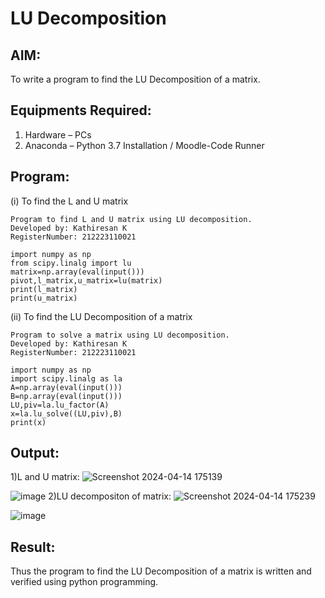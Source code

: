 # LU Decomposition 

## AIM:
To write a program to find the LU Decomposition of a matrix.

## Equipments Required:
1. Hardware – PCs
2. Anaconda – Python 3.7 Installation / Moodle-Code Runner

## Program:
(i) To find the L and U matrix
```
Program to find L and U matrix using LU decomposition.
Developed by: Kathiresan K
RegisterNumber: 212223110021
```
```
import numpy as np
from scipy.linalg import lu
matrix=np.array(eval(input()))
pivot,l_matrix,u_matrix=lu(matrix)
print(l_matrix)
print(u_matrix)
```
(ii) To find the LU Decomposition of a matrix
```
Program to solve a matrix using LU decomposition.
Developed by: Kathiresan K
RegisterNumber: 212223110021
```
```
import numpy as np
import scipy.linalg as la
A=np.array(eval(input()))
B=np.array(eval(input()))
LU,piv=la.lu_factor(A)
x=la.lu_solve((LU,piv),B)
print(x)
```
## Output:
1)L and U matrix:
![Screenshot 2024-04-14 175139](https://github.com/Kathiresan-23013376/LU-Decomposition/assets/150008375/3850197c-2a5f-43a7-b751-600ccb71fce5)

![image](https://github.com/Kathiresan-23013376/LU-Decomposition/assets/150008375/a04e3748-8113-4229-b664-ff55e4ce6dcf)
2)LU decompositon of matrix:
![Screenshot 2024-04-14 175239](https://github.com/Kathiresan-23013376/LU-Decomposition/assets/150008375/d7e145c0-ba27-4700-af8c-3df0b2da7145)

![image](https://github.com/Kathiresan-23013376/LU-Decomposition/assets/150008375/8936a9d0-892f-48f7-ab28-d46c59f5421c)
## Result:
Thus the program to find the LU Decomposition of a matrix is written and verified using python programming.
